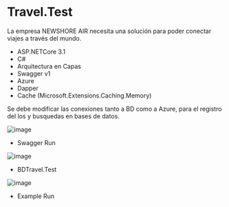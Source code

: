 # Travel.Test
La empresa NEWSHORE AIR necesita una solución para poder conectar viajes a través del mundo.

* ASP.NETCore 3.1
* C#
* Arquitectura en Capas
* Swagger v1
* Azure
* Dapper
* Cache (Microsoft.Extensions.Caching.Memory)

Se debe modificar las conexiones tanto a BD como a Azure, para el registro del los y busquedas en bases de datos.

![image](https://user-images.githubusercontent.com/36570532/225386314-ba39ad32-4570-4d63-b79e-f72ea4ae3920.png)


- Swagger Run

![image](https://user-images.githubusercontent.com/36570532/225385923-2504a620-3eab-4e6d-b87b-24d2b5989610.png)


- BDTravel.Test

![image](https://user-images.githubusercontent.com/36570532/225384649-473d6faf-8f19-4c56-af5f-c0687899a508.png)

- Example Run


